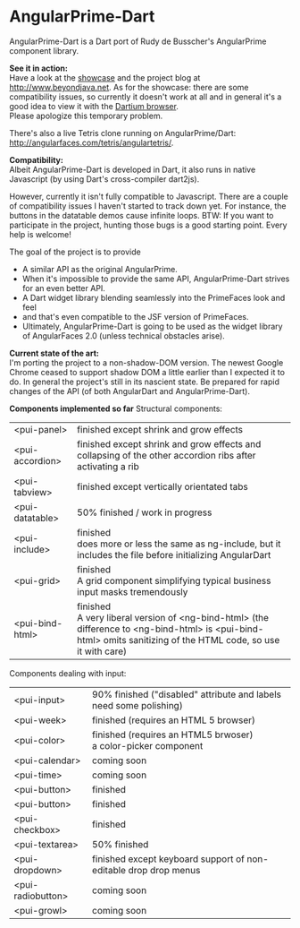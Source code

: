 AngularPrime-Dart
=================

AngularPrime-Dart is a Dart port of Rudy de Busscher's AngularPrime component library.

<b>See it in action:</b><br />
Have a look at the <a href="http://showcase.angularfaces.com/AngularPrimeDart/">showcase</a> and the project blog at http://www.beyondjava.net.
As for the showcase: there are some compatibility issues, so currently it doesn't work at all and in general
it's a good idea to view it with the <a href="https://www.dartlang.org/tools/dartium/">Dartium browser</a>.<br>
Please apologize this temporary problem.

There's also a live Tetris clone running on AngularPrime/Dart: http://angularfaces.com/tetris/angulartetris/.

<b>Compatibility:</b><br />
Albeit AngularPrime-Dart is developed in Dart, it also runs in native Javascript (by using Dart's cross-compiler dart2js).

However, currently it isn't fully compatible to Javascript. There are a couple of compatibility issues
I haven't started to track down yet. For instance, the buttons in the datatable demos cause infinite loops.
BTW: If you want to participate in the project, hunting those bugs is a good starting point. Every help is welcome!


The goal of the project is to provide
<ul>
<li>A similar API as the original AngularPrime.</li>
<li>When it's impossible to provide the same API, AngularPrime-Dart strives for an even better API.</li>
<li>A Dart widget library blending seamlessly into the PrimeFaces look and feel</li>
<li>and that's even compatible to the JSF version of PrimeFaces.</li>
<li>Ultimately, AngularPrime-Dart is going to be used as the widget library of AngularFaces 2.0 (unless technical obstacles arise).</li>
</ul> 

<b>Current state of the art:</b><br />
I'm porting the project to a non-shadow-DOM version. The newest Google Chrome ceased to support shadow DOM a little earlier than I expected it to do.
In general the project's still in its nascient state. Be prepared for rapid changes of the API (of both AngularDart and AngularPrime-Dart).



<b>Components implemented so far</b>
Structural components:
<table>
<tr><td>&lt;pui-panel&gt;</td><td>finished except shrink and grow effects</td></tr>
<tr><td>&lt;pui-accordion&gt;</td><td>finished except shrink and grow effects and collapsing of the other accordion ribs after activating a rib</td></tr>
<tr><td>&lt;pui-tabview&gt;</td><td>finished except vertically orientated tabs</td></tr>
<tr><td>&lt;pui-datatable&gt;</td><td>50% finished / work in progress</td></tr>
<tr><td>&lt;pui-include&gt;</td><td>finished<br>does more or less the same as ng-include, but it includes the file before initializing AngularDart</td></tr>
<tr><td>&lt;pui-grid&gt;</td><td>finished<br>A grid component simplifying typical business input masks tremendously</td></tr>
<tr><td>&lt;pui-bind-html&gt;</td><td>finished<br>A very liberal version of &lt;ng-bind-html&gt; (the difference to &lt;ng-bind-html&gt; is &lt;pui-bind-html&gt; omits sanitizing of the HTML code, so use it with care)</td></tr>

</table>

Components dealing with input:
<table>
<tr><td>&lt;pui-input&gt;</td><td>90% finished ("disabled" attribute and labels need some polishing)</td></tr>
<tr><td>&lt;pui-week&gt;</td><td>finished (requires an HTML 5 browser)</td></tr>
<tr><td>&lt;pui-color&gt;</td><td>finished (requires an HTML5 brwoser)<br>a color-picker component</td></tr>
<tr><td>&lt;pui-calendar&gt;</td><td>coming soon</td></tr>
<tr><td>&lt;pui-time&gt;</td><td>coming soon</td></tr>
<tr><td>&lt;pui-button&gt;</td><td>finished</td></tr>
<tr><td>&lt;pui-button&gt;</td><td>finished</td></tr>
<tr><td>&lt;pui-checkbox&gt;</td><td>finished</td></tr>
<tr><td>&lt;pui-textarea&gt;</td><td>50% finished</td></tr>
<tr><td>&lt;pui-dropdown&gt;</td><td>finished except keyboard support of non-editable drop drop menus</td></tr>
<tr><td>&lt;pui-radiobutton&gt;</td><td>coming soon</td></tr>
<tr><td>&lt;pui-growl&gt;</td><td>coming soon</td></tr>
</table>
